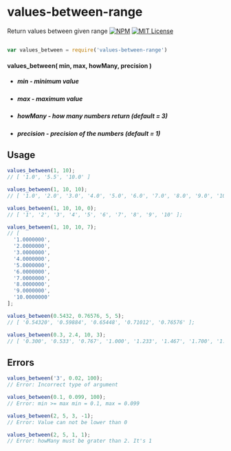 # values-between-range

Return values between given range
[![NPM](https://nodei.co/npm/values-between-range.png)](https://nodei.co/npm/values-between-range/)
[![MIT License](https://img.shields.io/badge/license-MIT-blue.svg?style=flat-square)]()


##
```js
var values_between = require('values-between-range')
```
#### values_between( min, max, howMany, precision )
* ##### *min* - minimum value
* ##### *max* - maximum value
* ##### *howMany* - how many numbers return  *(default = 3)*
* ##### *precision* - precision of the numbers (default = 1)


## Usage

```js
values_between(1, 10);
// [ '1.0', '5.5', '10.0' ]

values_between(1, 10, 10);
// [ '1.0', '2.0', '3.0', '4.0', '5.0', '6.0', '7.0', '8.0', '9.0', '10.0' ];

values_between(1, 10, 10, 0);
// [ '1', '2', '3', '4', '5', '6', '7', '8', '9', '10' ];

values_between(1, 10, 10, 7);
// [
  '1.0000000',
  '2.0000000',
  '3.0000000',
  '4.0000000',
  '5.0000000',
  '6.0000000',
  '7.0000000',
  '8.0000000',
  '9.0000000',
  '10.0000000'
];

values_between(0.5432, 0.76576, 5, 5);
// [ '0.54320', '0.59884', '0.65448', '0.71012', '0.76576' ];

values_between(0.3, 2.4, 10, 3);
// [ '0.300', '0.533', '0.767', '1.000', '1.233', '1.467', '1.700', '1.933', '2.167', '2.400' ];
```
## Errors

```js
values_between('3', 0.02, 100);
// Error: Incorrect type of argument

values_between(0.1, 0.099, 100);
// Error: min >= max min = 0.1, max = 0.099

values_between(2, 5, 3, -1);
// Error: Value can not be lower than 0

values_between(2, 5, 1, 1);
// Error: howMany must be grater than 2. It's 1
```

